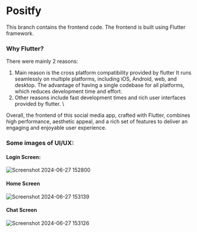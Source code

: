# Positfy
This branch contains the frontend code.
The frontend is built using Flutter framework. 

### Why Flutter?
There were mainly 2 reasons: 
1. Main reason is the cross platform compatibility provided by flutter It runs seamlessly on multiple platforms, including iOS, Android, web, and desktop. The advantage of having a single codebase for all platforms, which reduces development time and effort. 
2. Other reasons include  fast development times and rich user interfaces provided by flutter. \

Overall, the frontend of this social media app, crafted with Flutter, combines high performance, aesthetic appeal, and a rich set of features to deliver an engaging and enjoyable user experience.
### Some images of UI/UX:
#### Login Screen:
![Screenshot 2024-06-27 152800](https://github.com/Satyam1942/Postify/assets/126737709/a1109f86-0edb-4240-9049-6648a5711288)

#### Home Screen
![Screenshot 2024-06-27 153139](https://github.com/Satyam1942/Postify/assets/126737709/3a5b209f-6b71-4deb-8887-dec76542334e)

#### Chat Screen
![Screenshot 2024-06-27 153126](https://github.com/Satyam1942/Postify/assets/126737709/3ca5d362-cf74-4570-ad80-a15d2475d04c)



